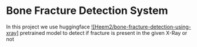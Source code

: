# Bone Fracture Detection System

In this project we use huggingface [![Heem2/bone-fracture-detection-using-xray]](https://huggingface.co/Heem2/bone-fracture-detection-using-xray) pretrained model to detect if fracture is present in the given X-Ray or not
